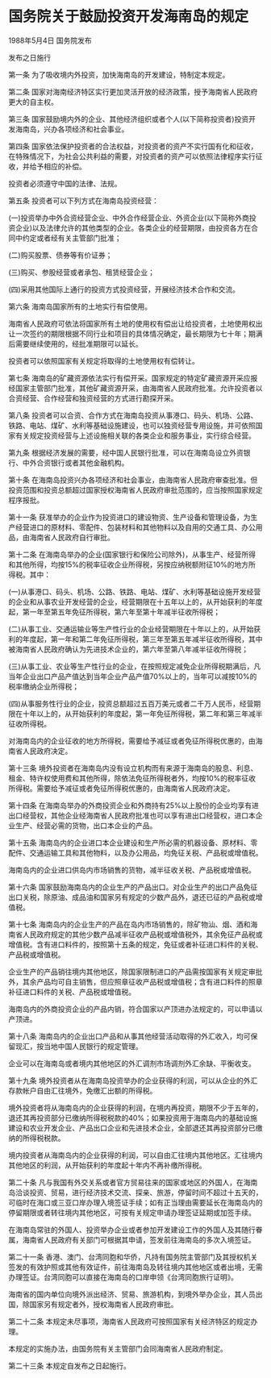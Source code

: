 # 国务院关于鼓励投资开发海南岛的规定

1988年5月4日 国务院发布

发布之日施行

<!-- INFO END -->

第一条 为了吸收境内外投资，加快海南岛的开发建设，特制定本规定。

第二条 国家对海南经济特区实行更加灵活开放的经济政策，授予海南省人民政府更大的自主权。

第三条 国家鼓励境内外的企业、其他经济组织或者个人(以下简称投资者)投资开发海南岛，兴办各项经济和社会事业。

第四条 国家依法保护投资者的合法权益，对投资者的资产不实行国有化和征收，在特殊情况下，为社会公共利益的需要，对投资者的资产可以依照法律程序实行征收，并给予相应的补偿。

投资者必须遵守中国的法律、法规。

第五条 投资者可以下列方式在海南岛投资经营：

(一)投资举办中外合资经营企业、中外合作经营企业、外资企业(以下简称外商投资企业)以及法律允许的其他类型的企业。各类企业的经营期限，由投资各方在合同中约定或者经有关主管部门批准；

(二)购买股票、债券等有价证券；

(三)购买、参股经营或者承包、租赁经营企业；

(四)采用其他国际上通行的投资方式投资经营，开展经济技术合作和交流。

第六条 海南岛国家所有的土地实行有偿使用。

海南省人民政府可依法将国家所有土地的使用权有偿出让给投资者，土地使用权出让一次签约的期限根据不同行业和项目的具体情况确定，最长期限为七十年；期满后需要继续使用的，经批准期限可以延长。

投资者可以依照国家有关规定将取得的土地使用权有偿转让。

第七条 海南岛的矿藏资源依法实行有偿开采。国家规定的特定矿藏资源开采应报经国家主管部门批准，其他矿藏资源开采，由海南省人民政府批准。允许投资者以合资经营、合作经营和独资经营的方式进行勘探开采。

第八条 投资者可以合资、合作方式在海南岛投资从事港口、码头、机场、公路、铁路、电站、煤矿、水利等基础设施建设，也可以独资经营专用设施，并可依照国家有关规定投资经营与上述设施相关联的各类企业和服务事业，实行综合经营。

第九条 根据经济发展的需要，经中国人民银行批准，可以在海南岛设立外资银行、中外合资银行或者其他金融机构。

第十条 在海南岛投资兴办各项经济和社会事业，由海南省人民政府审查批准。但投资范围和投资总额超过国家授权海南省人民政府审批范围的，应当按照国家规定程序报批。

第十一条 获准举办的企业作为投资进口的建设物资、生产设备和管理设备，为生产经营进口的原材料、零配件、包装材料和其他物料以及自用的交通工具、办公用品，由海南省人民政府自行审批。

第十二条 在海南岛举办的企业(国家银行和保险公司除外)，从事生产、经营所得和其他所得，均按15%的税率征收企业所得税，另按应纳税额附征10%的地方所得税。其中：

(一)从事港口、码头、机场、公路、铁路、电站、煤矿、水利等基础设施开发经营的企业和从事农业开发经营的企业，经营期限在十五年以上的，从开始获利的年度起，第一年至第五年免征所得税，第六年至第十年减半征收所得税；

(二)从事工业、交通运输业等生产性行业的企业经营期限在十年以上的，从开始获利的年度起，第一年和第二年免征所得税，第三年至第五年减半征收所得税，其中被海南省人民政府确认为先进技术企业的，第六年至第八年减半征收所得税；

(三)从事工业、农业等生产性行业的企业，在按照规定减免企业所得税期满后，凡当年企业出口产品产值达到当年企业产品产值70%以上的，当年可以减按10%的税率缴纳企业所得税；

(四)从事服务性行业的企业，投资总额超过五百万美元或者二千万人民币，经营期限在十年以上的，从开始获利的年度起，第一年免征所得税，第二年和第三年减半征收所得税。

对海南岛内的企业征收的地方所得税，需要给予减征或者免征所得税优惠的，由海南省人民政府决定。

第十三条 境外投资者在海南岛内没有设立机构而有来源于海南岛的股息、利息、租金、特许权使用费和其他所得，除依法免征所得税者外，均按10%的税率征收所得税。需要给予减征或者免征所得税优惠的，由海南省人民政府决定。

第十四条 在海南岛举办的外商投资企业和外商持有25%以上股份的企业均享有进出口经营权，其他企业经海南省人民政府批准也可以享有进出口经营权，进口本企业生产、经营必需的货物，出口本企业的产品。

第十五条 海南岛内的企业进口本企业建设和生产所必需的机器设备、原材料、零配件、交通运输工具和其他物料，以及办公用品，均免征关税、产品税或增值税。

海南岛内的企业进口供岛内市场销售的货物，减半征收关税、产品税或增值税。

第十六条 国家鼓励海南岛内的企业生产的产品出口。对企业生产的出口产品免征出口关税，除原油、成品油和国家另有规定的少数产品外，退还已征的产品税或增值税。

第十七条 海南岛内的企业生产的产品在岛内市场销售的，除矿物汕、烟、酒和海南省人民政府规定的其他少数产品减半征收产品税或增值税外，其余免征产品税或增值税。含有进口料件的，按照第十五条的规定，免征或者补征进口料件的关税、产品税或增值税。

企业生产的产品销往境内其他地区，除国家限制进口的产品需按国家有关规定审批外，其余产品均可自主销售，但应照章征收产品税或增值税；含有进口料件的照章补征进口料件的关税、产品税或增值税。

海南岛内的外商投资企业的产品内销，符合国家以产顶进办法规定的，可以申请以产顶进。

第十八条 海南岛内的企业出口产品和从事其他经营活动取得的外汇收入，均可保留现汇，按当地中国人民银行的规定管理。

企业可以在海南岛或者境内其他地区的外汇调剂市场调剂外汇余缺、平衡收支。

第十九条 境外投资者从在海南岛投资举办的企业获得的利润，可以从企业的外汇存款帐户自由汇往境外，免缴汇出额的所得税。

境外投资者将从海南岛内的企业获得的利润，在境内再投资，期限不少于五年的，退还其再投资部分已缴纳所得税税款的40%；如果投资用于海南岛内的基础设施建设和农业开发企业、产品出口企业和先进技术企业，全部退还其再投资部分已缴纳的所得税税款。

境内投资者从海南岛内的企业获得的利润，可以自由汇往境内其他地区。汇往境内其他地区的利润，从开始获利的年度起十年内不再补缴所得税。

第二十条 凡与我国有外交关系或者官方贸易往来的国家或地区的外国人，在海南岛洽谈投资、贸易，进行经济技术交流、探亲、旅游，停留时间不超过十五天的，可临时在海口或三亚口岸办理入境签证手续；如有正当理由需要延长在海南岛内的停留期限或者转往境内其他地区，可按有关规定申请办理签证延期或加签手续。

在海南岛常驻的外国人、投资举办企业或者参加开发建设工作的外国人及其随行眷属，海南省人民政府有关部门可根据其申请，签发前往海南岛的多次入境签证。

第二十一条 香港、澳门、台湾同胞和华侨，凡持有国务院主管部门及其授权机关签发的有效护照或其他有效证件，前往海南岛及转往境内其他地区或者出境，无需办理签证。台湾同胞可以直接在海南岛的口岸申领《台湾同胞旅行证明》。

海南省的国内单位向境外派出经济、贸易、旅游机构，到境外举办企业，其人员出国，除国家另有规定者外，授权海南省人民政府审批。

第二十二条 本规定未尽事项，海南省人民政府可按照国家有关经济特区的规定办理。

本规定的实施办法，由国务院有关主管部门会同海南省人民政府制定。

第二十三条 本规定自发布之日起施行。

